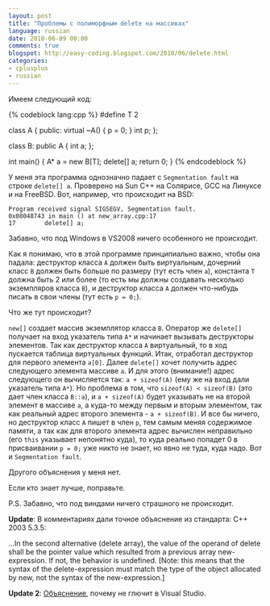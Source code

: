 ```yaml
---
layout: post
title: "Проблемы с полиморфным delete на массивах"
language: russian
date: 2010-06-09 00:00
comments: true
blogspot: http://easy-coding.blogspot.com/2010/06/delete.html
categories:
- cplusplus
- russian
---
```

Имеем следующий код:

{% codeblock lang:cpp %}
#define T 2

class A {
  public:
    virtual ~A() { 
      p = 0;
    }
    int p;
};

class B: public A {
  int a;
};

int main() {
  A* a = new B[T];
  delete[] a;
  return 0;
}
{% endcodeblock %}

У меня эта программа однозначно падает с `Segmentation fault` на строке `delete[] a`. Проверено на Sun C++ на Солярисе, GCC на Линуксе и на FreeBSD. Вот, например, что происходит на BSD:

    Program received signal SIGSEGV, Segmentation fault.
    0x08048743 in main () at new_array.cpp:17
    17        delete[] a;

Забавно, что под Windows в VS2008 ничего особенного не происходит.

Как я понимаю, что в этой программе принципиально важно, чтобы она падала: деструктор класса `A` должен быть виртуальным, дочерний класс `B` должен быть больше по размеру (тут есть член `a`), константа `Т` должна быть 2 или более (то есть мы должны создавать несколько экземпляров класса `B`), и деструктор класса `A` должен что-нибудь писать в свои члены (тут есть `p = 0;`).

Что же тут происходит?

`new[]` создает массив экземплятор класса `B`. Оператор же `delete[]` получает на вход указатель типа `A*` и начинает вызывать деструкторы элементов. Так как деструктор класса `А` виртуальный, то в ход пускается таблица виртуальных функций. Итак, отработал деструктор для первого элемента `a[0]`. Далее `delete[]` хочет получить адрес следующего элемента массиве `a`. И для этого (внимание!) адрес следующего он вычисляется так: `a + sizeof(A)` (ему же на вход дали указатель типа `A*`). Но проблема в том, что `sizeof(A) < sizeof(B)` (это дает член класса `B::a`), и `a + sizeof(A)` будет указывать не на второй элемент в массиве `a`, а куда-то между первым и вторым элементом, так как реальный адрес второго элемента - `a + sizeof(B)`. И все бы ничего, но деструктор класс `A` пишет в член `p`, тем самым меняя содержимое памяти, а так как для второго элемента адрес вычислен неправильно (его `this` указывает непонятно куда), то куда реально попадет 0 в присваивании `p = 0;` уже никто не знает, но явно не туда, куда надо. Вот и `Segmentation fault`.

Другого объяснения у меня нет.

Если кто знает лучше, поправьте.

P.S. Забавно, что под виндами ничего страшного не происходит.

**Update**: В комментариях дали точное объяснение из стандарта: C++ 2003 5.3.5:

...In the second alternative (delete array), the value of the operand of delete shall be the pointer value which resulted from a previous array new-expression. If not, the behavior is undefined. [Note: this means that the syntax of the delete-expression must match the type of the object allocated by new, not the syntax of the new-expression.]

**Update 2**: [Объяснение][Mismatching scalar and vector new and delete], почему не глючит в Visual Studio.

[Mismatching scalar and vector new and delete]: http://blogs.msdn.com/b/oldnewthing/archive/2004/02/03/66660.aspx
